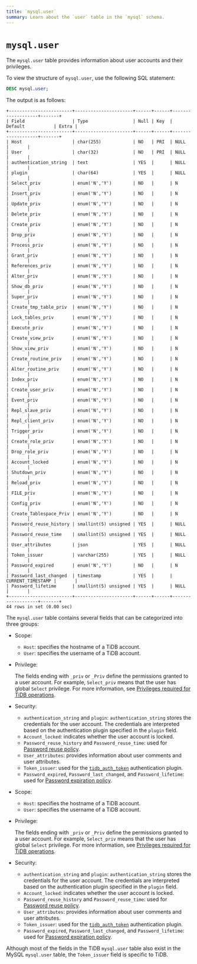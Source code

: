 ```yaml
---
title: `mysql.user`
summary: Learn about the `user` table in the `mysql` schema.
---
```


# `mysql.user`

The `mysql.user` table provides information about user accounts and their privileges.

To view the structure of `mysql.user`, use the following SQL statement:

```sql
DESC mysql.user;
```

The output is as follows:

```
+------------------------+----------------------+------+------+-------------------+-------+
| Field                  | Type                 | Null | Key  | Default           | Extra |
+------------------------+----------------------+------+------+-------------------+-------+
| Host                   | char(255)            | NO   | PRI  | NULL              |       |
| User                   | char(32)             | NO   | PRI  | NULL              |       |
| authentication_string  | text                 | YES  |      | NULL              |       |
| plugin                 | char(64)             | YES  |      | NULL              |       |
| Select_priv            | enum('N','Y')        | NO   |      | N                 |       |
| Insert_priv            | enum('N','Y')        | NO   |      | N                 |       |
| Update_priv            | enum('N','Y')        | NO   |      | N                 |       |
| Delete_priv            | enum('N','Y')        | NO   |      | N                 |       |
| Create_priv            | enum('N','Y')        | NO   |      | N                 |       |
| Drop_priv              | enum('N','Y')        | NO   |      | N                 |       |
| Process_priv           | enum('N','Y')        | NO   |      | N                 |       |
| Grant_priv             | enum('N','Y')        | NO   |      | N                 |       |
| References_priv        | enum('N','Y')        | NO   |      | N                 |       |
| Alter_priv             | enum('N','Y')        | NO   |      | N                 |       |
| Show_db_priv           | enum('N','Y')        | NO   |      | N                 |       |
| Super_priv             | enum('N','Y')        | NO   |      | N                 |       |
| Create_tmp_table_priv  | enum('N','Y')        | NO   |      | N                 |       |
| Lock_tables_priv       | enum('N','Y')        | NO   |      | N                 |       |
| Execute_priv           | enum('N','Y')        | NO   |      | N                 |       |
| Create_view_priv       | enum('N','Y')        | NO   |      | N                 |       |
| Show_view_priv         | enum('N','Y')        | NO   |      | N                 |       |
| Create_routine_priv    | enum('N','Y')        | NO   |      | N                 |       |
| Alter_routine_priv     | enum('N','Y')        | NO   |      | N                 |       |
| Index_priv             | enum('N','Y')        | NO   |      | N                 |       |
| Create_user_priv       | enum('N','Y')        | NO   |      | N                 |       |
| Event_priv             | enum('N','Y')        | NO   |      | N                 |       |
| Repl_slave_priv        | enum('N','Y')        | NO   |      | N                 |       |
| Repl_client_priv       | enum('N','Y')        | NO   |      | N                 |       |
| Trigger_priv           | enum('N','Y')        | NO   |      | N                 |       |
| Create_role_priv       | enum('N','Y')        | NO   |      | N                 |       |
| Drop_role_priv         | enum('N','Y')        | NO   |      | N                 |       |
| Account_locked         | enum('N','Y')        | NO   |      | N                 |       |
| Shutdown_priv          | enum('N','Y')        | NO   |      | N                 |       |
| Reload_priv            | enum('N','Y')        | NO   |      | N                 |       |
| FILE_priv              | enum('N','Y')        | NO   |      | N                 |       |
| Config_priv            | enum('N','Y')        | NO   |      | N                 |       |
| Create_Tablespace_Priv | enum('N','Y')        | NO   |      | N                 |       |
| Password_reuse_history | smallint(5) unsigned | YES  |      | NULL              |       |
| Password_reuse_time    | smallint(5) unsigned | YES  |      | NULL              |       |
| User_attributes        | json                 | YES  |      | NULL              |       |
| Token_issuer           | varchar(255)         | YES  |      | NULL              |       |
| Password_expired       | enum('N','Y')        | NO   |      | N                 |       |
| Password_last_changed  | timestamp            | YES  |      | CURRENT_TIMESTAMP |       |
| Password_lifetime      | smallint(5) unsigned | YES  |      | NULL              |       |
+------------------------+----------------------+------+------+-------------------+-------+
44 rows in set (0.00 sec)
```

The `mysql.user` table contains several fields that can be categorized into three groups:

<CustomContent platform="tidb">

* Scope:
    * `Host`: specifies the hostname of a TiDB account.
    * `User`: specifies the username of a TiDB account.
* Privilege:

    The fields ending with `_priv` or `_Priv` define the permissions granted to a user account. For example, `Select_priv` means that the user has global `Select` privilege. For more information, see [Privileges required for TiDB operations](/privilege-management.md#privileges-required-for-tidb-operations).

* Security:
    * `authentication_string` and `plugin`: `authentication_string` stores the credentials for the user account. The credentials are interpreted based on the authentication plugin specified in the `plugin` field.
    * `Account_locked`: indicates whether the user account is locked.
    * `Password_reuse_history` and `Password_reuse_time`: used for [Password reuse policy](/password-management.md#password-reuse-policy).
    * `User_attributes`: provides information about user comments and user attributes.
    * `Token_issuer`: used for the [`tidb_auth_token`](/security-compatibility-with-mysql.md#tidb_auth_token) authentication plugin.
    * `Password_expired`, `Password_last_changed`, and `Password_lifetime`: used for [Password expiration policy](/password-management.md#password-expiration-policy).

</CustomContent>

<CustomContent platform="tidb-cloud">

* Scope:
    * `Host`: specifies the hostname of a TiDB account.
    * `User`: specifies the username of a TiDB account.
* Privilege:

    The fields ending with `_priv` or `_Priv` define the permissions granted to a user account. For example, `Select_priv` means that the user has global `Select` privilege. For more information, see [Privileges required for TiDB operations](https://docs.pingcap.com/tidb/stable/privilege-management#privileges-required-for-tidb-operations).

* Security:
    * `authentication_string` and `plugin`: `authentication_string` stores the credentials for the user account. The credentials are interpreted based on the authentication plugin specified in the `plugin` field.
    * `Account_locked`: indicates whether the user account is locked.
    * `Password_reuse_history` and `Password_reuse_time`: used for [Password reuse policy](https://docs.pingcap.com/tidb/stable/password-management#password-reuse-policy).
    * `User_attributes`: provides information about user comments and user attributes.
    * `Token_issuer`: used for the [`tidb_auth_token`](https://docs.pingcap.com/tidb/stable/security-compatibility-with-mysql#tidb_auth_token) authentication plugin.
    * `Password_expired`, `Password_last_changed`, and `Password_lifetime`: used for [Password expiration policy](https://docs.pingcap.com/tidb/stable/password-management#password-expiration-policy).

</CustomContent>

Although most of the fields in the TiDB `mysql.user` table also exist in the MySQL `mysql.user` table, the `Token_issuer` field is specific to TiDB.